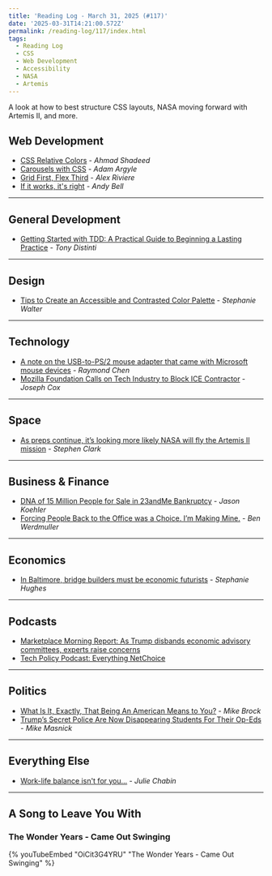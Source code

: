 ```yaml
---
title: 'Reading Log - March 31, 2025 (#117)'
date: '2025-03-31T14:21:00.572Z'
permalink: /reading-log/117/index.html
tags:
  - Reading Log
  - CSS
  - Web Development
  - Accessibility
  - NASA
  - Artemis
---
```


A look at how to best structure CSS layouts, NASA moving forward with Artemis II, and more.
<!-- excerpt -->

## Web Development

- [CSS Relative Colors](https://ishadeed.com/article/css-relative-colors/) - *Ahmad Shadeed*
- [Carousels with CSS](https://developer.chrome.com/blog/carousels-with-css) - *Adam Argyle*
- [Grid First, Flex Third](https://alex.party/posts/2025-03-23-grid-first-flex-third/) - *Alex Riviere*
- [If it works, it's right](https://piccalil.li/blog/if-it-works-its-right/) - *Andy Bell*

---

## General Development

- [Getting Started with TDD: A Practical Guide to Beginning a Lasting Practice](https://8thlight.com/insights/getting-started-tdd-practical-guide) - *Tony Distinti*

---

## Design

- [Tips to Create an Accessible and Contrasted Color Palette](https://stephaniewalter.design/blog/tips-create-accessible-color-palette/) - *Stephanie Walter*

---

## Technology

- [A note on the USB-to-PS/2 mouse adapter that came with Microsoft mouse devices](https://devblogs.microsoft.com/oldnewthing/20250325-00/?p=110993) - *Raymond Chen*
- [Mozilla Foundation Calls on Tech Industry to Block ICE Contractor](https://www.404media.co/mozilla-foundation-calls-on-tech-industry-to-block-ice-contractor/) - *Joseph Cox*

---

## Space

- [As preps continue, it’s looking more likely NASA will fly the Artemis II mission](https://arstechnica.com/space/2025/03/as-preps-continue-its-looking-more-likely-nasa-will-fly-the-artemis-ii-mission/) - *Stephen Clark*

---

## Business & Finance

- [DNA of 15 Million People for Sale in 23andMe Bankruptcy](https://www.404media.co/dna-of-15-million-people-for-sale-in-23andme-bankruptcy/) - *Jason Koehler*
- [Forcing People Back to the Office was a Choice. I’m Making Mine.](https://werd.io/2025/forcing-people-back-to-the-office-was-a-choice-im) - *Ben Werdmuller*

---

## Economics

- [In Baltimore, bridge builders must be economic futurists](https://www.marketplace.org/2025/03/24/baltimore-key-bridge-rebuild-100-year-life-span/) - *Stephanie Hughes*

---

## Podcasts

- [Marketplace Morning Report: As Trump disbands economic advisory committees, experts raise concerns](https://www.marketplace.org/shows/marketplace-morning-report/as-trump-disbands-economic-advisory-committees-experts-raise-independence-concerns/)
- [Tech Policy Podcast: Everything NetChoice](https://podcast.techfreedom.org/episodes/401-everything-netchoice)

---

## Politics

- [What Is It, Exactly, That Being An American Means to You?](https://www.techdirt.com/2025/03/28/what-is-it-exactly-that-being-an-american-means-to-you/) - *Mike Brock*
- [Trump’s Secret Police Are Now Disappearing Students For Their Op-Eds](https://www.techdirt.com/2025/03/27/trumps-secret-police-are-now-disappearing-students-for-their-op-eds/) - *Mike Masnick*

---

## Everything Else

- [Work-life balance isn't for you...](https://ctrlaltclub.beehiiv.com/p/work-life-balance-isn-t-for-you) - *Julie Chabin*

---

## A Song to Leave You With

### The Wonder Years - Came Out Swinging

{% youTubeEmbed "OiCit3G4YRU" "The Wonder Years - Came Out Swinging" %}

